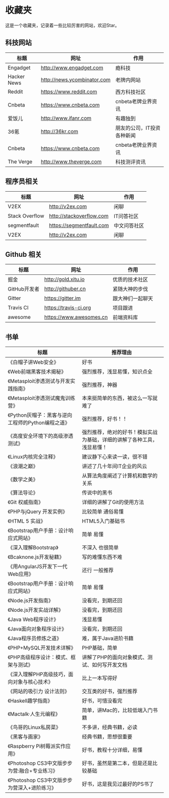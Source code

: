 # 收藏夹
这是一个收藏夹，记录着一些比较厉害的网站，欢迎Star。

## 科技网站
标题 | 网址 | 作用
-----|------|----
Engadget | http://www.engadget.com | 瘾科技
Hacker News	 | http://news.ycombinator.com | 老牌内网站
Reddit | https://www.reddit.com | 西方科技社区
Cnbeta | https://www.cnbeta.com | cnbeta老牌业界资讯
爱饭儿 | http://www.ifanr.com | 有趣独到
36氪	 | http://36kr.com | 朋友的公司，IT投资各种新闻
Cnbeta | https://www.cnbeta.com | cnbeta老牌业界资讯
The Verge | http://www.theverge.com | 科技测评资讯

## 程序员相关

标题 | 网址 | 作用
-----|------|----
V2EX | http://v2ex.com | 闲聊
Stack Overflow | http://stackoverflow.com | IT问答社区
segmentfault | https://segmentfault.com | 中文问答社区
V2EX | http://v2ex.com | 闲聊


## Github 相关

标题 | 网址 | 作用
-----|------|----
掘金 | http://gold.xitu.io | 优质的技术社区
GitHub开发者    | http://githuber.cn    | 紧随大神的步伐
Gitter    | https://gitter.im    | 跟大神们一起聊天
Travis CI    | https://travis-ci.org    | 项目跟进
awesome | https://www.awesomes.cn | 前端资料库




## 书单
标题 | 推荐理由 
-----|------
《白帽子讲Web安全》 | 好书
《Web前端黑客技术揭秘》 | 强烈推荐，浅显易懂，知识点全
《Metasploit渗透测试与开发实践指南》 | 强烈推荐，神器
《Metasploit渗透测试魔鬼训练营》 | 本来挺简单的东西，被这么一写就难了
《Python灰帽子：黑客与逆向工程师的Python编程之道》 | 强烈推荐，好书！！
《高度安全环境下的高级渗透测试》 | 强烈推荐，绝对的好书！模拟实战为基础，详细的讲解了各种工具，浅显易懂！
《Linux内核完全注释》 | 建议静下心来读一读，很不错
《浪潮之巅》 | 讲述了几十年间IT企业的风云
《数学之美》 | 从算法角度阐述了计算机和数学的关系
《算法导论》 | 传说中的黑书
《Git 权威指南》 | 详细的讲解了Git的使用方法
《PHP与jQuery 开发实例》 | 比较简单 通俗易懂
《HTML 5 实战》 | HTML5入门基础书
《Bootstrap用户手册：设计响应式网站》 | 简单 易懂
《深入理解Bootstrap》 | 不深入 也很简单
《Bcaknone.js开发秘籍》 | 写的难懂东西不难
《用AngularJS开发下一代Web应用》 | 还行 一般推荐
《Bootstrap用户手册：设计响应式网站》 | 简单 易懂
《Node.js开发指南》 | 没看完，到期还回
《Node.js开发实战详解》 | 没看完，到期还回
《Java Web程序设计》 | 浅显易懂
《Java面向对象程序设计》 | 没看完，到期还回
《Java程序员修炼之道》 | 难，属于Java进阶书籍
《PHP+MySQL开发技术详解》 | PHP基础，简单
《PHP高级程序设计：模式、框架与测试》 | 讲解了PHP的面向对象模式、测试、如何写开发文档
《深入理解PHP高级技巧，面向对象与核心技术》 | 比上一本写得好
《网站的吸引力 设计法则》 | 交互类的好书，强烈推荐
《Haskell趣学指南》 | 好书，可惜没看完
《Mactalk·人生元编程》 | 简单，讲Mac的，比较低端入门书籍
《鸟哥的Linux私房菜》 | 不多讲，经典书籍，必读
《黑客与画家》 | 经典书籍，思想很重要
《Raspberry Pi树莓派实作应用》 | 好书，教程十分详细，易懂
《Photoshop CS3中文版步步为营:融合+专业练习》 | 好书，虽然是第二本，但是还是比较基础
《Photoshop CS3中文版步步为营深入+进阶练习》 | 好书，这是我见过最好的PS书了



